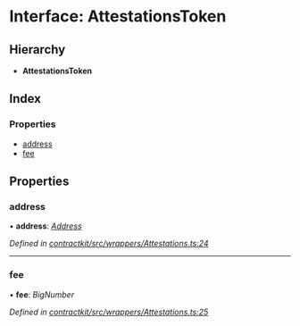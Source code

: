 # Interface: AttestationsToken

## Hierarchy

* **AttestationsToken**

## Index

### Properties

* [address](_wrappers_attestations_.attestationstoken.md#address)
* [fee](_wrappers_attestations_.attestationstoken.md#fee)

## Properties

###  address

• **address**: *[Address](../modules/_base_.md#address)*

*Defined in [contractkit/src/wrappers/Attestations.ts:24](https://github.com/celo-org/celo-monorepo/blob/master/packages/contractkit/src/wrappers/Attestations.ts#L24)*

___

###  fee

• **fee**: *BigNumber*

*Defined in [contractkit/src/wrappers/Attestations.ts:25](https://github.com/celo-org/celo-monorepo/blob/master/packages/contractkit/src/wrappers/Attestations.ts#L25)*
